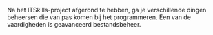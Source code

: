 Na het ITSkills-project afgerond te hebben, ga je verschillende dingen beheersen die van pas komen bij het programmeren.
Een van de vaardigheden is geavanceerd bestandsbeheer.
